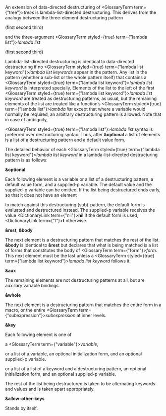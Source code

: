  



An extension of data-directed destructuring of <GlossaryTerm  term={"tree"}><i>trees</i></GlossaryTerm> is lambda-list-directed destructuring. This derives from the analogy between the three-element destructuring pattern 



(first second third) 



and the three-argument <GlossaryTerm styled={true} term={"lambda list"}><i>lambda list</i></GlossaryTerm> 



(first second third) 



Lambda-list-directed destructuring is identical to data-directed destructuring if no <GlossaryTerm styled={true} term={"lambda list keyword"}><i>lambda list keywords</i></GlossaryTerm> appear in the pattern. Any list in the pattern (whether a sub-list or the whole pattern itself) that contains a <GlossaryTerm styled={true} term={"lambda list keyword"}><i>lambda list keyword</i></GlossaryTerm> is interpreted specially. Elements of the list to the left of the first <GlossaryTerm styled={true} term={"lambda list keyword"}><i>lambda list keyword</i></GlossaryTerm> are treated as destructuring patterns, as usual, but the remaining elements of the list are treated like a function’s <GlossaryTerm styled={true} term={"lambda list"}><i>lambda list</i></GlossaryTerm> except that where a variable would normally be required, an arbitrary destructuring pattern is allowed. Note that in case of ambiguity,  







<GlossaryTerm styled={true} term={"lambda list"}><i>lambda list</i></GlossaryTerm> syntax is preferred over destructuring syntax. Thus, after **&amp;optional** a list of elements is a list of a destructuring pattern and a default value form. 



The detailed behavior of each <GlossaryTerm styled={true} term={"lambda list keyword"}><i>lambda list keyword</i></GlossaryTerm> in a lambda-list-directed destructuring pattern is as follows: 



**&amp;optional** 



Each following element is a variable or a list of a destructuring pattern, a default value form, and a supplied-p variable. The default value and the supplied-p variable can be omitted. If the list being destructured ends early, so that it does not have an element 



to match against this destructuring (sub)-pattern, the default form is evaluated and destructured instead. The supplied-p variable receives the value <DictionaryLink  term={"nil"}><b>nil</b></DictionaryLink> if the default form is used, <DictionaryLink  term={"t"}><b>t</b></DictionaryLink> otherwise. 



**&amp;rest**, **&amp;body** 



The next element is a destructuring pattern that matches the rest of the list. **&amp;body** is identical to **&amp;rest** but declares that what is being matched is a list of forms that constitutes the body of <GlossaryTerm  term={"form"}><i>form</i></GlossaryTerm>. This next element must be the last unless a <GlossaryTerm styled={true} term={"lambda list keyword"}><i>lambda list keyword</i></GlossaryTerm> follows it. 



**&amp;aux** 



The remaining elements are not destructuring patterns at all, but are auxiliary variable bindings. 



**&amp;whole** 



The next element is a destructuring pattern that matches the entire form in a macro, or the entire <GlossaryTerm  term={"subexpression"}><i>subexpression</i></GlossaryTerm> at inner levels. 



**&amp;key** 



Each following element is one of 



a <GlossaryTerm  term={"variable"}><i>variable</i></GlossaryTerm>, 



or a list of a variable, an optional initialization form, and an optional supplied-p variable. 



or a list of a list of a keyword and a destructuring pattern, an optional initialization form, and an optional supplied-p variable. 



The rest of the list being destructured is taken to be alternating keywords and values and is taken apart appropriately.  







**&amp;allow-other-keys** 



Stands by itself. 



